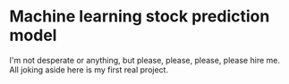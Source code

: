 # Machine learning stock prediction model
I'm not desperate or anything, but please, please, please, please hire me. 
All joking aside here is my first real project. 

